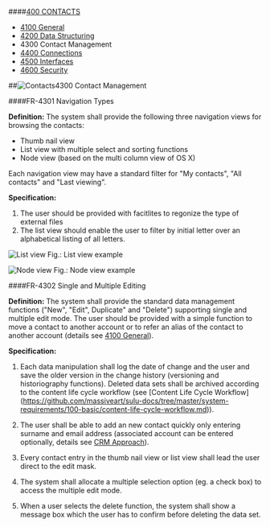 ####[400 CONTACTS](https://github.com/massiveart/sulu-docs/tree/master/system-requirements/400-contacts "400 CONTACTS")

* [4100 General](https://github.com/massiveart/sulu-docs/tree/master/system-requirements/400-contacts/general.md "4100 General")
* [4200 Data Structuring](https://github.com/massiveart/sulu-docs/tree/master/system-requirements/400-contacts/data-structuring.md "4200 Data Structuring")
* 4300 Contact Management
* [4400 Connections](https://github.com/massiveart/sulu-docs/tree/master/system-requirements/400-contacts/connections.md "4400 Connections")
* [4500 Interfaces](https://github.com/massiveart/sulu-docs/tree/master/system-requirements/400-contacts/interfaces.md "4500 Interfaces")
* [4600 Security](https://github.com/massiveart/sulu-docs/tree/master/system-requirements/400-contacts/security.md "4600 Security")

##![Contacts](https://raw.github.com/massiveart/sulu-docs/master/system-requirements/images/contacts.png)4300 Contact Management

####FR-4301 Navigation Types

**Definition:**
The system shall provide the following three navigation views for browsing the contacts:
* Thumb nail view
* List view with multiple select and sorting functions
* Node view (based on the multi column view of OS X)

Each navigation view may have a standard filter for "My contacts", "All contacts" and "Last viewing".

**Specification:**

1. The user should be provided with facitlites to regonize the type of external files
1. The list view should enable the user to filter by initial letter over an alphabetical listing of all letters. 
 
![List view](https://raw.github.com/massiveart/sulu-docs/master/system-requirements/images/list-view.png)
Fig.: List view example

![Node view](https://raw.github.com/massiveart/sulu-docs/master/system-requirements/images/node-view.png)
Fig.: Node view example

####FR-4302 Single and Multiple Editing

**Definition:**
The system shall provide the standard data management functions ("New", "Edit", Duplicate" and "Delete") supporting single and multiple edit mode. The user should be provided with a simple function to move a contact to another account or to refer an alias of the contact to another account (details see [4100 General](https://github.com/massiveart/sulu-docs/tree/master/system-requirements/400-contacts/general.md)).

**Specification:**

1. Each data manipulation shall log the date of change and the user and save the older version in the change history (versioning and historiography functions). Deleted data sets shall be archived according to the content life cycle workflow (see [Content Life Cycle Workflow] (https://github.com/massiveart/sulu-docs/tree/master/system-requirements/100-basic/content-life-cycle-workflow.md)).

1. The user shall be able to add an new contact quickly only entering surname and email address (associated account can be entered optionally, details see [CRM Approach](https://github.com/massiveart/sulu-docs/tree/master/system-requirements/400-contacts/general.md "CRM Approach")).

1. Every contact entry in the thumb nail view or list view shall lead the user direct to the edit mask.

1. The system shall allocate a multiple selection option (eg. a check box) to access the multiple edit mode. 

1. When a user selects the delete function, the system shall show a message box which the user has to confirm before deleting the data set.